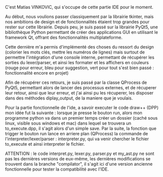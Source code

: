 C'est Matias VINKOVIC, qui s'occupe de cette partie IDE pour le moment.

Au début, nous voulions passer classiquement par la librairie tkinter, mais nos ambitions de design et de fonctionnalités étaient trop grandes
pour rester sur cette librairie. Depuis peu, je suis passé sur la librairie PyQt5, une bibliothèque Python permettant de créer des applications 
GUI en utilisant le framework Qt, offrant des fonctionnalités multiplateforme.

Cette dernière m'a permis d'implémenté des choses du ressort du design (colorier les mots clés, mettre les numéros de lignes) mais surtout de permettre 
l'intégration d'une console interne, permettant de récupérer les sorties du lexer/parser, et ainsi les formater et les affichers en couleurs
(rouge pour erreur, bleu pour suggestion, vert pour tout s'est bien passé : fonctionnalité encore en projet)

Afin de récupérer ces retours, je suis passé par la classe QProcess de PyQt5, permettant alors de lancer des processus externes, et de récuperer
leur retour, ainsi que leur erreur, et j'ai ainsi pu les récuperer, les disposer dans des méthodes diplay_output, de la maniere que je voulais.

Pour la partie fonctionnelle de l'ide, a savoir executer le code draw++ (DPP) mon idée fut la suivante : 
  lorsque je presse le bouton run, alors mon programme python va dans un premier temps créer un dossier (caché sous linux, visible sous windows et mac)
  dans lequel se trouvera un to_execute.dpp, il s'agit alors d'un simple save. Par la suite, la fonction que trigger le bouton run 
  lance en arriere plan (QProcess) la commande de l'interpreter/lexer/parser : interpreter.py, qui va venir chercher le fichier to_execute et ainsi 
  interpreter le fichier.

  ATTENTION : le code interpret.py, lexer.py, parser.py et my_ast.py ne sont pas les dernières versions de eux-même, les dernières modifications
  se trouvent dans la branche "compilator", il s'agit ici d'une version ancienne fonctionnelle pour tester la compatibilité avec l'IDE.
  
